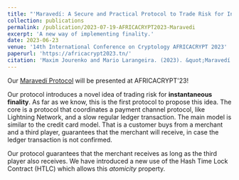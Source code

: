 ```yaml
---
title: "'Maravedí: A Secure and Practical Protocol to Trade Risk for Instantaneous Finality'  on AFRICACRYPT 2023"
collection: publications
permalink: /publication/2023-07-19-AFRICACRYPT2023-Maravedi
excerpt: 'A new way of implementing finality.'
date: 2023-06-23
venue: '14th International Conference on Cryptology AFRICACRYPT 2023'
paperurl: 'https://africacrypt2023.tn/'
citation: 'Maxim Jourenko and Mario Larangeira. (2023). &quot;Maravedí: A Secure and Practical Protocol to Trade Risk for Instantaneous Finality.&quot; <i>AFRICACRYPT 2023</i>.'
---
```


Our [Maravedí Protocol](https://eprint.iacr.org/2023/183)  will be presented at AFRICACRYPT'23!

Our protocol introduces a novel idea of trading risk for **instantaneous finality**.  As far as we know, this is the first protocol to propose this idea. The core is a protocol that coordinates a payment channel protocol, like Lightning Network,  and a slow regular ledger transaction.  The main model is similar to the credit card model. That is a customer buys from a merchant and a third player, guarantees that the merchant will receive, in case the ledger transaction is not confirmed. 

Our protocol guarantees that the merchant receives as long as the third player also receives. We have introduced a new use of the Hash Time Lock Contract (HTLC) which allows this *atomicity* property.


















